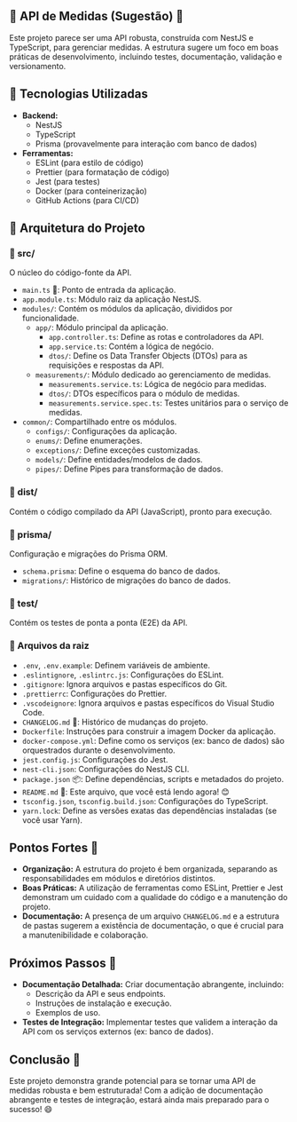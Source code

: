 ## 📏 API de Medidas (Sugestão) 📏

Este projeto parece ser uma API robusta, construída com NestJS e TypeScript, para gerenciar medidas. A estrutura sugere um foco em boas práticas de desenvolvimento, incluindo testes, documentação, validação e versionamento.

## 🚀 Tecnologias Utilizadas

* **Backend:**
  * NestJS
  * TypeScript
  * Prisma (provavelmente para interação com banco de dados)
* **Ferramentas:**
  * ESLint (para estilo de código)
  * Prettier (para formatação de código)
  * Jest (para testes)
  * Docker (para conteinerização)
  * GitHub Actions (para CI/CD)

## 📂 Arquitetura do Projeto

### 📁 src/

O núcleo do código-fonte da API.

* `main.ts` 🚀: Ponto de entrada da aplicação.
* `app.module.ts`: Módulo raiz da aplicação NestJS.
* `modules/`: Contém os módulos da aplicação, divididos por funcionalidade.
  * `app/`: Módulo principal da aplicação.
    * `app.controller.ts`: Define as rotas e controladores da API.
    * `app.service.ts`: Contém a lógica de negócio.
    * `dtos/`: Define os Data Transfer Objects (DTOs) para as requisições e respostas da API.
  * `measurements/`: Módulo dedicado ao gerenciamento de medidas.
    * `measurements.service.ts`: Lógica de negócio para medidas.
    * `dtos/`: DTOs específicos para o módulo de medidas.
    * `measurements.service.spec.ts`: Testes unitários para o serviço de medidas.
* `common/`: Compartilhado entre os módulos.
  * `configs/`: Configurações da aplicação.
  * `enums/`: Define enumerações.
  * `exceptions/`: Define exceções customizadas.
  * `models/`: Define entidades/modelos de dados.
  * `pipes/`: Define Pipes para transformação de dados.

### 📁 dist/

Contém o código compilado da API (JavaScript), pronto para execução.

### 📁 prisma/

Configuração e migrações do Prisma ORM.

* `schema.prisma`: Define o esquema do banco de dados.
* `migrations/`: Histórico de migrações do banco de dados.

### 📁 test/

Contém os testes de ponta a ponta (E2E) da API.

### 📄 Arquivos da raiz

* `.env`, `.env.example`: Definem variáveis de ambiente.
* `.eslintignore`, `.eslintrc.js`:  Configurações do ESLint.
* `.gitignore`: Ignora arquivos e pastas específicos do Git.
* `.prettierrc`: Configurações do Prettier.
* `.vscodeignore`: Ignora arquivos e pastas específicos do Visual Studio Code.
* `CHANGELOG.md` 📑: Histórico de mudanças do projeto.
* `Dockerfile`: Instruções para construir a imagem Docker da aplicação.
* `docker-compose.yml`: Define como os serviços (ex: banco de dados) são orquestrados durante o desenvolvimento.
* `jest.config.js`: Configurações do Jest.
* `nest-cli.json`: Configurações do NestJS CLI.
* `package.json` 📦: Define dependências, scripts e metadados do projeto.
* `README.md` 📄: Este arquivo, que você está lendo agora! 😊
* `tsconfig.json`, `tsconfig.build.json`: Configurações do TypeScript.
* `yarn.lock`: Define as versões exatas das dependências instaladas (se você usar Yarn).

## Pontos Fortes 💪

* **Organização:** A estrutura do projeto é bem organizada, separando as responsabilidades em módulos e diretórios distintos.
* **Boas Práticas:** A utilização de ferramentas como ESLint, Prettier e Jest demonstram um cuidado com a qualidade do código e a manutenção do projeto.
* **Documentação:** A presença de um arquivo `CHANGELOG.md` e a estrutura de pastas sugerem a existência de documentação, o que é crucial para a manutenibilidade e colaboração.

## Próximos Passos 🚀

* **Documentação Detalhada:**  Criar documentação abrangente, incluindo:
  * Descrição da API e seus endpoints.
  * Instruções de instalação e execução.
  * Exemplos de uso.
* **Testes de Integração:** Implementar testes que validem a interação da API com os serviços externos (ex: banco de dados).

## Conclusão 🎉

Este projeto demonstra grande potencial para se tornar uma API de medidas robusta e bem estruturada! Com a adição de documentação abrangente e testes de integração, estará ainda mais preparado para o sucesso! 😄
